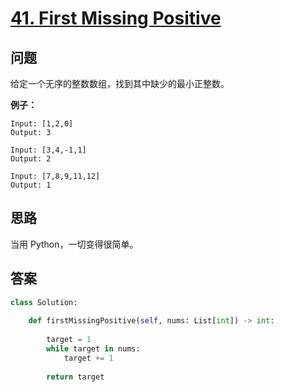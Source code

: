 # [41. First Missing Positive](https://leetcode.com/problems/first-missing-positive/)

## 问题

给定一个无序的整数数组，找到其中缺少的最小正整数。

**例子：**

```
Input: [1,2,0]
Output: 3

Input: [3,4,-1,1]
Output: 2

Input: [7,8,9,11,12]
Output: 1
```

## 思路

当用 Python，一切变得很简单。


## 答案

```python
class Solution:
    
    def firstMissingPositive(self, nums: List[int]) -> int:
        
        target = 1
        while target in nums:
            target += 1
            
        return target
```

